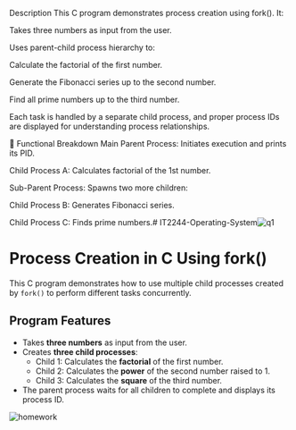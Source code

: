 Description
This C program demonstrates process creation using fork(). It:

Takes three numbers as input from the user.

Uses parent-child process hierarchy to:

Calculate the factorial of the first number.

Generate the Fibonacci series up to the second number.

Find all prime numbers up to the third number.

Each task is handled by a separate child process, and proper process IDs are displayed for understanding process relationships.

🧮 Functional Breakdown
Main Parent Process: Initiates execution and prints its PID.

Child Process A: Calculates factorial of the 1st number.

Sub-Parent Process: Spawns two more children:

Child Process B: Generates Fibonacci series.

Child Process C: Finds prime numbers.# IT2244-Operating-System![q1](https://github.com/user-attachments/assets/e10e7aac-e8e1-4407-b410-f1f7fb29fe37)
# Process Creation in C Using fork()

This C program demonstrates how to use multiple child processes created by `fork()` to perform different tasks concurrently.

## Program Features
- Takes **three numbers** as input from the user.
- Creates **three child processes**:
  - Child 1: Calculates the **factorial** of the first number.
  - Child 2: Calculates the **power** of the second number raised to 1.
  - Child 3: Calculates the **square** of the third number.
- The parent process waits for all children to complete and displays its process ID.

![homework](https://github.com/user-attachments/assets/e5e8e2c1-944e-4017-8a34-98b3ba29c98d)
